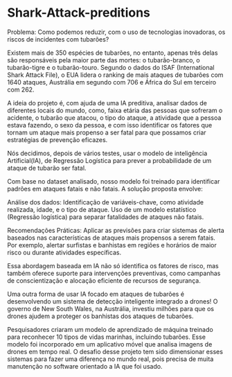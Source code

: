 # Shark-Attack-preditions

Problema: Como podemos reduzir, com o uso de tecnologias inovadoras, os riscos de incidentes com tubarões?

Existem mais de 350 espécies de tubarões, no entanto, apenas três delas são responsáveis pela maior parte das mortes: o tubarão-branco, o tubarão-tigre e o tubarão-touro. Segundo o dados do ISAF (International Shark Attack File), o EUA lidera o ranking de mais ataques de tubarões com 1640 ataques, Austrália em segundo com 706 e África do Sul em terceiro com 262.

A ideia do projeto é, com ajuda de uma IA preditiva, analisar dados de diferentes locais do mundo, como, faixa etária das pessoas que sofreram o acidente, o tubarão que atacou, o tipo do ataque, a atividade que a pessoa estava fazendo, o sexo da pessoa, e com isso identificar os fatores que tornam um ataque mais propenso a ser fatal para que possamos criar estratégias de prevenção eficazes.

Nós decidimos, depois de vários testes, usar o modelo de inteligência Artificial(IA), de Regressão Logística para prever a probabilidade de um ataque de tubarão ser fatal.

Com base no dataset analisado, nosso modelo foi treinado para identificar padrões em ataques fatais e não fatais. A solução proposta envolve:

Análise dos dados:
Identificação de variáveis-chave, como atividade realizada, idade, e o tipo de ataque.
Uso de um modelo estatístico (Regressão logística) para separar fatalidades de ataques não fatais.

Recomendações Práticas:
Aplicar as previsões para criar sistemas de alerta baseados nas características de ataques mais propensos a serem fatais.
Por exemplo, alertar surfistas e banhistas em regiões e horários de maior risco ou durante atividades específicas.

Essa abordagem baseada em IA não só identifica os fatores de risco, mas também oferece suporte para intervenções preventivas, como campanhas de conscientização e alocação eficiente de recursos de segurança.

Uma outra forma de usar IA focado em ataques de tubarões é desenvolvendo um sistema de detecção inteligente integrado a drones! O governo de New South Wales, na Austrália, investiu milhões para que os drones ajudem a proteger os banhistas dos ataques de tubarões.

Pesquisadores criaram um modelo de aprendizado de máquina treinado para reconhecer 10 tipos de vidas marinhas, incluindo tubarões. Esse modelo foi incorporado em um aplicativo móvel que analisa imagens de drones em tempo real. O desafio desse projeto tem sido dimensionar esses sistemas para fazer uma diferença no mundo real, pois precisa de muita manutenção no software orientado a IA que foi usado.
